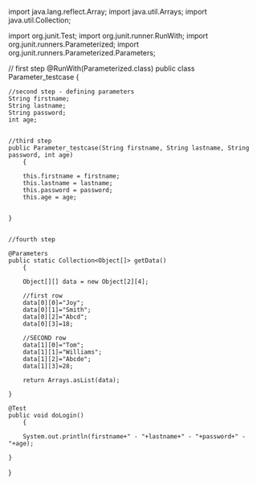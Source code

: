 import java.lang.reflect.Array;
import java.util.Arrays;
import java.util.Collection;

import org.junit.Test;
import org.junit.runner.RunWith;
import org.junit.runners.Parameterized;
import org.junit.runners.Parameterized.Parameters;

// first step
@RunWith(Parameterized.class)
public class Parameter_testcase 
{
	
	//second step - defining parameters
	String firstname;
	String lastname;
	String password;
	int age;
	
	
	//third step
	public Parameter_testcase(String firstname, String lastname, String password, int age)
        {
		
		this.firstname = firstname;
		this.lastname = lastname;
		this.password = password;
		this.age = age;
		
		
	}
	

	//fourth step
	
	@Parameters
	public static Collection<Object[]> getData()
        {
		
		Object[][] data = new Object[2][4];
		
		//first row
		data[0][0]="Joy";
		data[0][1]="Smith";
		data[0][2]="Abcd";
		data[0][3]=18;
		
		//SECOND row
		data[1][0]="Tom";
		data[1][1]="Williams";
		data[1][2]="Abcde";
		data[1][3]=28;
		
		return Arrays.asList(data);
		
	}
	
	@Test
	public void doLogin()
        {
		
		System.out.println(firstname+" - "+lastname+" - "+password+" - "+age);
				
	}
	

}
